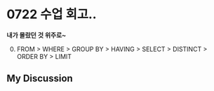 # 0722 수업 회고..

**내가 몰랐던 것 위주로~**

0. FROM > WHERE > GROUP BY > HAVING > SELECT > DISTINCT > ORDER BY > LIMIT

## My Discussion